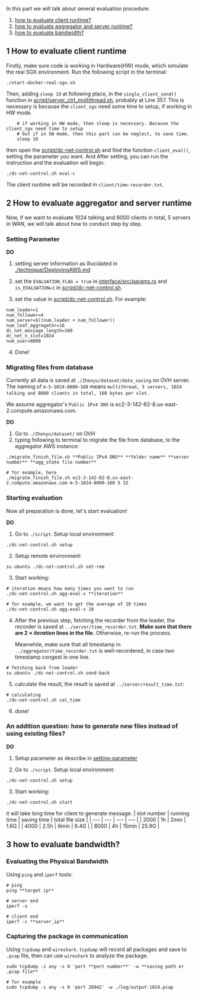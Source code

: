 In this part we will talk about several evaluation procedure:
1. [how to evaluate client runtime?](#how-to-evaluate-client-runtime)
2. [how to evaluate aggregator and server runtime?](#how-to-evaluate-aggregator-and-server-runtime)
3. [how to evaluate bandwidth?](#how-to-evaluate-bandwidth)

## 1 How to evaluate client runtime
Firstly, make sure code is working in Hardware(HW) mode, which simulate the real SGX environment. Run the following script in the terminal:
```shell
./start-docker-real-sgx.sh
```

Then, adding `sleep 10` at following place, in the `single_client_send()` function in [script/server_ctrl_multithread.sh](../server_ctrl_multithread.sh), probably at Line 357. This is necessary is because the `client_sgx` need some time to setup, if working in HW mode. 
```shell
    # if working in HW mode, then sleep is necessary. Because the client_sgx need time to setup
    # but if in SW mode, then this part can be neglect, to save time.
    sleep 10
```

then open the [script/dc-net-control.sh](../dc-net-control.sh) and find the function `client_eval()`, setting the parameter you want. And 
After setting, you can run the instruction and the evaluation will begin:
```shell
./dc-net-control.sh eval-c
```
The client runtime will be recorded in `client/time-recorder.txt`.

## 2 How to evaluate aggregator and server runtime
Now, if we want to evaluate 1024 talking and 8000 clients in total, 5 servers in WAN, we will talk about how to conduct step by step.

### Setting Parameter
**DO**
1. setting server information as illucidated in [./technique/DeployingAWS.md](./technique/DeployingAWS.md)

2. set the `EVALUATION_FLAG = true` in [interface/src/params.rs](../../interface/src/params.rs) and `is_EVALUATION=1` in [script/dc-net-control.sh](../dc-net-control.sh).

3. set the value in [script/dc-net-control.sh](../dc-net-control.sh). For example:
```shell
num_leader=1
num_follower=4
num_server=$((num_leader + num_follower))
num_leaf_aggregator=16
dc_net_message_length=160
dc_net_n_slot=1024
num_user=8000
```
4. Done!

### Migrating files from database
Currently all data is saved at `./Zhenyu/dataset/data_saving` on OVH server. The naming of `m-5-1024-8000-160` means `multithread, 5 servers, 1024 talking and 8000 clients in total, 160 bytes per slot`.

We assume aggregator's `Public IPv4 DNS` is ec2-3-142-82-8.us-east-2.compute.amazonaws.com.

**DO**
1. Go to `./Zhenyu/dataset/` on OVH
2. typing following to terminal to migrate the file from database, to the aggregator AWS instance:
```shell
./migrate_finish_file.sh **Public IPv4 DNS** **folder name** **server number** **agg_state file number**

# for example, here
./migrate_finish_file.sh ec2-3-142-82-8.us-east-2.compute.amazonaws.com m-5-1024-8000-160 5 32
```

### Starting evaluation
Now all preparation is done, let's start evaluation!

**DO**

1. Go to `./script`. Setup local environment:
```shell
./dc-net-control.sh setup
```

2. Setup remote environment:
```shell
su ubuntu ./dc-net-control.sh set-rem
```

3. Start working:
```shell
# iteration means how many times you want to run
./dc-net-control.sh agg-eval-s **iteration**

# for example, we want to get the average of 10 times
./dc-net-control.sh agg-eval-s 10
```

4. After the previous step, fetching the recorder from the leader, the recorder is saved at `../server/time_recorder.txt`. **Make sure that there are $2\times iteration$ lines in the file.** Otherwise, re-run the process.

    Meanwhile, make sure that all timestamp in `../aggregator/time_recorder.txt` is well-recordered, in case two timestamp congest in one line.

```shell
# fetching back from leader
su ubuntu ./dc-net-control.sh send-back

```

5. calculate the result, the result is saved at `../server/result_time.txt`:
```shell
# calculating
./dc-net-control.sh cal_time
```
6. done!

### An addition question: how to generate new files instead of using existing files?
**DO**

1. Setup parameter as describe in [setting-parameter](#setting-parameter)

2. Go to `./script`. Setup local environment:
```shell
./dc-net-control.sh setup
```

3. Start working:
```shell
./dc-net-control.sh start
```

it will take long time for client to generate message. 
| slot number | running time | saving time | total file size |
| --- | --- | --- | --- |
| 2000 | 1h | 2min | 1.6G |
| 4000 | 2.5h | 6min | 6.4G |
| 8000 | 4h | 15min | 25.9G |

## 3 how to evaluate bandwidth?
### Evaluating the Physical Bandwidth
Using `ping` and `iperf` tools:
```shell
# ping
ping **target ip**
```

```shell
# server end
iperf -s

# client end
iperf -c **server_ip**
```

### Capturing the package in communication
Using `tcpdump` and `wireshark`. `tcpdump` will record all packages and save to `.pcap` file, then can use `wireshark` to analyze the package.
```shell
sudo tcpdump -i any -s 0 'port **port number**' -w **saving path or .pcap file**

# for example
sudo tcpdump -i any -s 0 'port 28942' -w ./log/output-1024.pcap
```
 